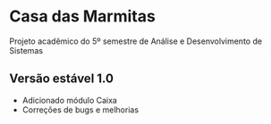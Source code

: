 # Casa das Marmitas #

Projeto acadêmico do 5º semestre de Análise e Desenvolvimento de Sistemas

## Versão estável 1.0 ##
* Adicionado módulo Caixa
* Correções de bugs e melhorias